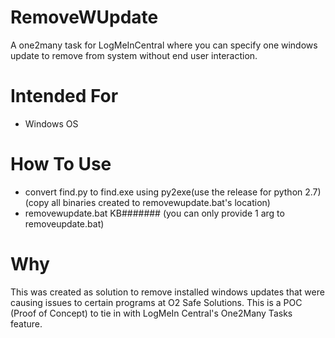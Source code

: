 # RemoveWUpdate
A one2many task for LogMeInCentral where you can specify one windows update to remove from system without end user interaction.

# Intended For
* Windows OS

# How To Use
* convert find.py to find.exe using py2exe(use the release for python 2.7) (copy all binaries created to removewupdate.bat's location)
* removewupdate.bat KB####### (you can only provide 1 arg to removeupdate.bat)

# Why
This was created as solution to remove installed windows updates that were causing issues to certain programs at O2 Safe Solutions.
This is a POC (Proof of Concept) to tie in with LogMeIn Central's One2Many Tasks feature.
